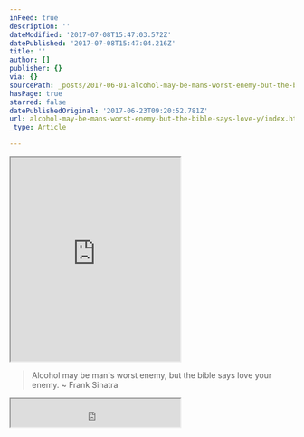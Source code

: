 ```yaml
---
inFeed: true
description: ''
dateModified: '2017-07-08T15:47:03.572Z'
datePublished: '2017-07-08T15:47:04.216Z'
title: ''
author: []
publisher: {}
via: {}
sourcePath: _posts/2017-06-01-alcohol-may-be-mans-worst-enemy-but-the-bible-says-love-y.md
hasPage: true
starred: false
datePublishedOriginal: '2017-06-23T09:20:52.781Z'
url: alcohol-may-be-mans-worst-enemy-but-the-bible-says-love-y/index.html
_type: Article

---
```

<iframe src="https://the-grid.github.io/ed-userhtml/?g=eJylkM2OwjAMhO95CqsXWKQ297b0DRDHPTshKhH5IzaqWMS701aVgN2V9rBXjz3-ZlriqzOdqNClI5aMuTcMNwHgkU6l9dibGi7ZrVdH5kS1lMMwVEpZVJWOXlLUFp2XCvN0UaXQrz4akJt9YhsDHAzskM4Xs5Gj6WKbItlJrbUJbHLzVHw8jP9mmJcp2a9xqmNgtKERs1AORp0sl__l_JxtFro3018p3za-cf3Q-Zqeae5CtHKpW7TW96AdEm2L1-oLoKy3xZ8ZJv6ia1WW3QNexJX8" height="360" style=""></iframe>

> Alcohol may be man's worst enemy, but the bible says love your enemy. ~ Frank Sinatra

<iframe src="https://the-grid.github.io/ed-userhtml/?g=eJyFkcFuhCAQhu_7FFMO2xPQ2FtXTfYNemrSI-DE4qoQZqzx7Yu6cQ9t0pBA8s__f8xA2fhvcL0hqoSZGh9ibxYZbIeORX0CKP802Ik5jKIudS5vtq3227humAQ0ho00kW5-rMTm8u5Q-xBiJRakQzETb_kVneFPUsJ1Zb5nrYAdquDDk2f4Yo70pjVxMmOLbrKoXBj00UShQco7icKUHAIlV4k1mHPzPCtrvbFbioLzps9nRHNDQ0ubfKOG-CpA74zPjACbwkyYoAlI4zMDTTGGxHDu-bJdfG75AtjjgCOr9YH2furT_clKcslHfnTyzwj7zLqjhygL9ZLX4EfV0foXO7L-ARJXoGY" height="50" style=""></iframe>